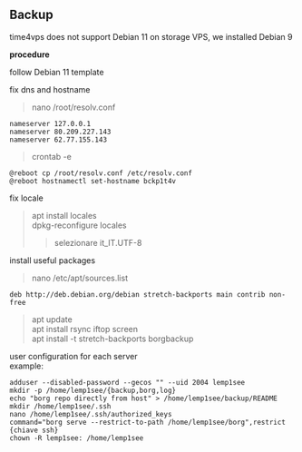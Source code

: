 ## Backup

time4vps does not support Debian 11 on storage VPS, we installed Debian 9

**procedure**

follow Debian 11 template

fix dns and hostname
>nano /root/resolv.conf

    nameserver 127.0.0.1
    nameserver 80.209.227.143
    nameserver 62.77.155.143

>crontab -e

    @reboot cp /root/resolv.conf /etc/resolv.conf
    @reboot hostnamectl set-hostname bckp1t4v

fix locale
>apt install locales  
>dpkg-reconfigure locales
>>selezionare it_IT.UTF-8

install useful packages  
>nano /etc/apt/sources.list

    deb http://deb.debian.org/debian stretch-backports main contrib non-free

>apt update  
>apt install rsync iftop screen  
>apt install -t stretch-backports borgbackup  

user configuration for each server  
example:

    adduser --disabled-password --gecos "" --uid 2004 lemp1see
    mkdir -p /home/lemp1see/{backup,borg,log}
    echo "borg repo directly from host" > /home/lemp1see/backup/README
    mkdir /home/lemp1see/.ssh
    nano /home/lemp1see/.ssh/authorized_keys
    command="borg serve --restrict-to-path /home/lemp1see/borg",restrict {chiave ssh}
    chown -R lemp1see: /home/lemp1see
